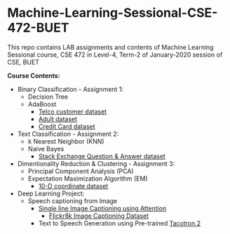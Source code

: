 # Machine-Learning-Sessional-CSE-472-BUET
This repo contains LAB assignments and contents of Machine Learning Sessional course, CSE 472 in Level-4, Term-2 of January-2020 session of CSE, BUET
  
**Course Contents:**
- Binary Classification - Assignment 1:
    - Decision Tree
    - AdaBoost
        - [Telco customer dataset](https://www.kaggle.com/blastchar/telco-customer-churn)
        - [Adult dataset](https://archive.ics.uci.edu/ml/datasets/adult)
        - [Credit Card dataset](https://www.kaggle.com/mlg-ulb/creditcardfraud)
- Text Classification - Assignment 2:
    - k Nearest Neighbor (KNN)
    - Naive Bayes 
        - [Stack Exchange Question & Answer dataset](Assignment-2/TextClassification/data)    
- Dimentionality Reduction & Clustering - Assignment 3:
    - Principal Component Analysis (PCA)
    - Expectation Maximization Algorithm (EM)    
        - [10-D coordinate dataset](Assignment-3/ExpectationMaximization/data)
- Deep Learning Project:
    - Speech captioning from Image
        - [Single line Image Captioning using Attention](https://github.com/Subangkar/Image-Captioning-Attention-PyTorch) 
            - [Flickr8k Image Captioning Dataset](https://forms.illinois.edu/sec/1713398)
        - Text to Speech Generation using Pre-trained [Tacotron 2](https://pytorch.org/hub/nvidia_deeplearningexamples_tacotron2/)
